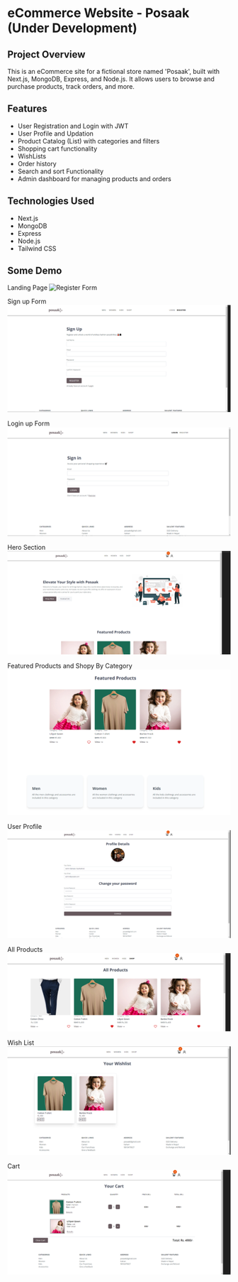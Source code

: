 # eCommerce Website - Posaak (Under Development)

## Project Overview

This is an eCommerce site for a fictional store named 'Posaak', built with Next.js, MongoDB, Express, and Node.js. It allows users to browse and purchase products, track orders, and more.

## Features

- User Registration and Login with JWT
- User Profile and Updation
- Product Catalog (List) with categories and filters
- Shopping cart functionality
- WishLists
- Order history
- Search and sort Functionality
- Admin dashboard for managing products and orders

## Technologies Used

- Next.js
- MongoDB
- Express
- Node.js
- Tailwind CSS

## Some Demo

Landing Page
![Register Form](image-9.png)

Sign up Form
![Register Form](image-8.png)

Login up Form
![Login Form](image-7.png)

Hero Section
![Hero Section](image.png)

Featured Products and Shopy By Category
![Featured Products and Shop By Category](image-2.png)

User Profile
![User Profile](image-3.png)

All Products
![All Products](image-4.png)

Wish List
![Wishlist](image-5.png)

Cart
![Cart](image-6.png)
